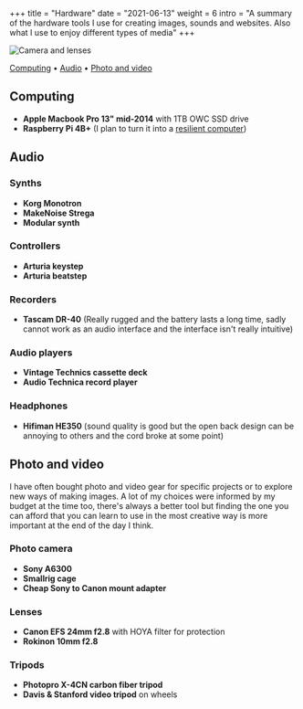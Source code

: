 +++
title = "Hardware"
date = "2021-06-13"
weight = 6
intro = "A summary of the hardware tools I use for creating images, sounds and websites. Also what I use to enjoy different types of media"
+++

![Camera and lenses](/img/about/camera.jpg)

<div class="table-of-contents">

[Computing](#computing) •
[Audio](#audio) •
[Photo and video](#photo-and-video)

</div>

## Computing

- **Apple Macbook Pro 13" mid-2014** with 1TB OWC SSD drive
- **Raspberry Pi 4B+** (I plan to turn it into a [resilient computer](/craft/resilient-computer))

## Audio

### Synths

- **Korg Monotron**
- **MakeNoise Strega**
- **Modular synth**

### Controllers

- **Arturia keystep**
- **Arturia beatstep**

### Recorders

- **Tascam DR-40** (Really rugged and the battery lasts a long time, sadly cannot work as an audio interface and the interface isn't really intuitive)

### Audio players

- **Vintage Technics cassette deck**
- **Audio Technica record player**

### Headphones

- **Hifiman HE350** (sound quality is good but the open back design can be annoying to others and the cord broke at some point)

## Photo and video

I have often bought photo and video gear for specific projects or to explore new ways of making images. A lot of my choices were informed by my budget at the time too, there's always a better tool but finding the one you can afford that you can learn to use in the most creative way is more important at the end of the day I think.

### Photo camera

- **Sony A6300**  
- **Smallrig cage**  
- **Cheap Sony to Canon mount adapter**

### Lenses

- **Canon EFS 24mm f2.8** with HOYA filter for protection  
- **Rokinon 10mm f2.8**

### Tripods

- **Photopro X-4CN carbon fiber tripod**
- **Davis & Stanford video tripod** on wheels
